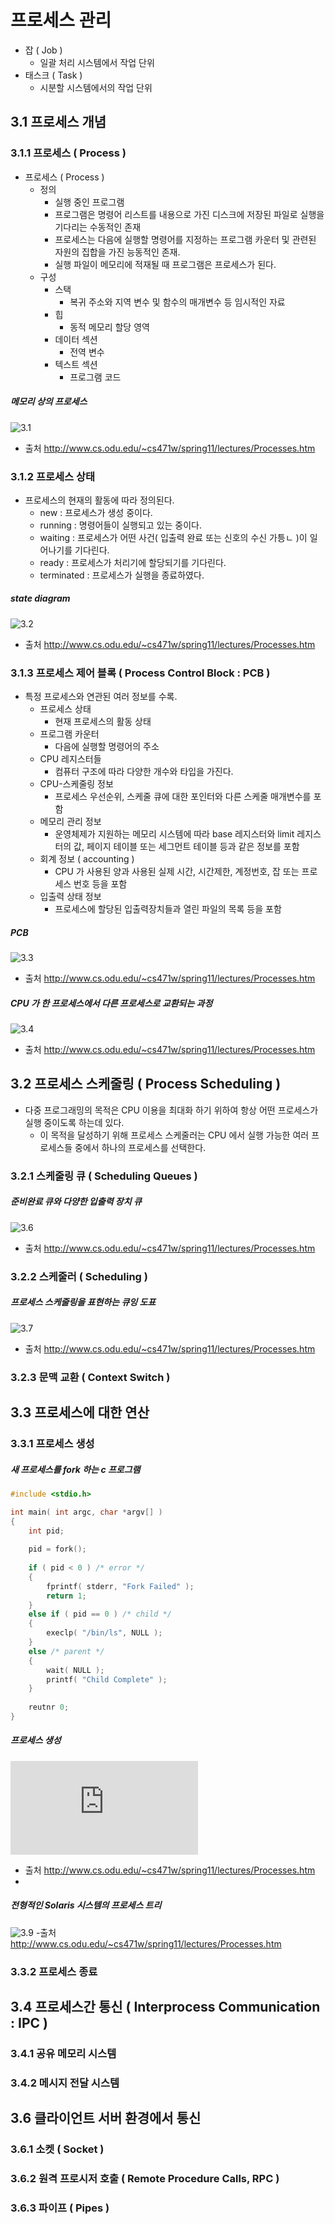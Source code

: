 # 프로세스 관리
* 잡 ( Job )
	- 일괄 처리 시스템에서 작업 단위
* 태스크 ( Task )
	- 시분할 시스템에서의 작업 단위


## 3.1 프로세스 개념

### 3.1.1 프로세스 ( Process )
* 프로세스 ( Process )
	- 정의
		- 실행 중인 프로그램
		- 프로그램은 명령어 리스트를 내용으로 가진 디스크에 저장된 파일로 실행을 기다리는 수동적인 존재
		- 프로세스는 다음에 실행할 명령어를 지정하는 프로그램 카운터 및 관련된 자원의 집합을 가진 능동적인 존재.
		- 실행 파일이 메모리에 적재될 때 프로그램은 프로세스가 된다.
	- 구성
		- 스택
			- 복귀 주소와 지역 변수 및 함수의 매개변수 등 임시적인 자료
		- 힙
			- 동적 메모리 할당 영역
		- 데이터 섹션
			- 전역 변수
		- 텍스트 섹션
			- 프로그램 코드

##### 메모리 상의 프로세스
![3.1](http://www.cs.odu.edu/~cs471w/spring11/lectures/Processes_files/image002.jpg)
- 출처 http://www.cs.odu.edu/~cs471w/spring11/lectures/Processes.htm


### 3.1.2 프로세스 상태
* 프로세스의 현재의 활동에 따라 정의된다.
	- new : 프로세스가 생성 중이다.
	- running : 명령어들이 실행되고 있는 중이다.
	- waiting : 프로세스가 어떤 사건( 입출력 완료 또는 신호의 수신 가틍ㄴ )이 일어나기를 기다린다.
	- ready : 프로세스가 처리기에 할당되기를 기다린다.
	- terminated : 프로세스가 실행을 종료하였다.

##### state diagram
![3.2](http://www.cs.odu.edu/~cs471w/spring11/lectures/Processes_files/image004.jpg)
- 출처 http://www.cs.odu.edu/~cs471w/spring11/lectures/Processes.htm


### 3.1.3 프로세스 제어 블록 ( Process Control Block : PCB )
* 특정 프로세스와 연관된 여러 정보를 수록.
	- 프로세스 상태
		- 현재 프로세스의 활동 상태 
	- 프로그램 카운터
		- 다음에 실행할 명령어의 주소
	- CPU 레지스터들
		- 컴퓨터 구조에 따라 다양한 개수와 타입을 가진다.
	- CPU-스케줄링 정보
		- 프로세스 우선순위, 스케줄 큐에 대한 포인터와 다른 스케줄 매개변수를 포함
	- 메모리 관리 정보
		- 운영체제가 지원하는 메모리 시스템에 따라 base 레지스터와 limit 레지스터의 값, 
	페이지 테이블 또는 세그먼트 테이블 등과 같은 정보를 포함
	- 회계 정보 ( accounting )
		- CPU 가 사용된 양과 사용된 실제 시간, 시간제한, 계정번호, 잡 또는 프로세스 번호 등을 포함
	- 입출력 상태 정보
		- 프로세스에 할당된 입출력장치들과 열린 파일의 목록 등을 포함

##### PCB
![3.3](http://www.cs.odu.edu/~cs471w/spring11/lectures/Processes_files/image006.jpg)
- 출처 http://www.cs.odu.edu/~cs471w/spring11/lectures/Processes.htm

##### CPU 가 한 프로세스에서 다른 프로세스로 교환되는 과정
![3.4](http://www.cs.odu.edu/~cs471w/spring11/lectures/Processes_files/image008.jpg)
- 출처 http://www.cs.odu.edu/~cs471w/spring11/lectures/Processes.htm


## 3.2 프로세스 스케줄링 ( Process Scheduling )
* 다중 프로그래밍의 목적은 CPU 이용을 최대화 하기 위하여 항상 
어떤 프로세스가 실행 중이도록 하는데 있다.
	- 이 목적을 달성하기 위해 프로세스 스케줄러는 CPU 에서
	실행 가능한 여러 프로세스들 중에서 하나의 프로세스를 선택한다.

### 3.2.1 스케줄링 큐 ( Scheduling Queues )

##### 준비완료 큐와 다양한 입출력 장치 큐
![3.6](http://www.cs.odu.edu/~cs471w/spring11/lectures/Processes_files/image010.jpg)
- 출처 http://www.cs.odu.edu/~cs471w/spring11/lectures/Processes.htm

### 3.2.2 스케줄러 ( Scheduling )

##### 프로세스 스케줄링을 표현하는 큐잉 도표
![3.7](http://www.cs.odu.edu/~cs471w/spring11/lectures/Processes_files/image012.jpg)
- 출처 http://www.cs.odu.edu/~cs471w/spring11/lectures/Processes.htm

### 3.2.3 문맥 교환 ( Context Switch )



## 3.3 프로세스에 대한 연산

### 3.3.1 프로세스 생성

##### 새 프로세스를 fork 하는 c 프로그램
```c++
#include <stdio.h>

int main( int argc, char *argv[] )
{
	int pid;
	
	pid = fork();
	
	if ( pid < 0 ) /* error */
	{
		fprintf( stderr, "Fork Failed" );
		return 1;
	}
	else if ( pid == 0 ) /* child */
	{
		execlp( "/bin/ls", NULL );
	}
	else /* parent */
	{
		wait( NULL );
		printf( "Child Complete" );
	}
	
	reutnr 0;
}
```

##### 프로세스 생성
![3.11](http://www.cs.odu.edu/~cs471w/spring11/lectures/Processes.htm)
- 출처 http://www.cs.odu.edu/~cs471w/spring11/lectures/Processes.htm
- 
##### 전형적인 Solaris 시스템의 프로세스 트리
![3.9](http://www.cs.odu.edu/~cs471w/spring11/lectures/Processes_files/image014.jpg)
-출처 http://www.cs.odu.edu/~cs471w/spring11/lectures/Processes.htm


### 3.3.2 프로세스 종료


## 3.4 프로세스간 통신 ( Interprocess Communication : IPC )

### 3.4.1 공유 메모리 시스템
### 3.4.2 메시지 전달 시스템

## 3.6 클라이언트 서버 환경에서 통신

### 3.6.1 소켓 ( Socket )

### 3.6.2 원격 프로시저 호출 ( Remote Procedure Calls, RPC )

### 3.6.3 파이프 ( Pipes )

